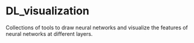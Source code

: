 # DL_visualization
Collections of tools to draw neural networks and visualize the features of neural networks at different layers. 
